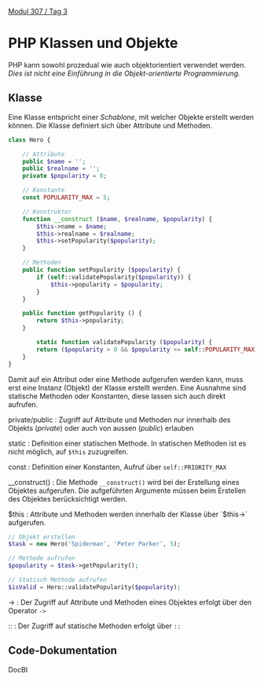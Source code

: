  [Modul 307 / Tag 3](/ilv.307/03-modul-307)

# PHP Klassen und Objekte

PHP kann sowohl prozedual wie auch objektorientiert verwendet werden. *Dies ist nicht eine Einführung in die Objekt-orientierte Programmierung.*

## Klasse

Eine Klasse entspricht einer *Schablone*, mit welcher Objekte erstellt werden können. Die Klasse definiert sich über Attribute und Methoden.

```php
class Hero {

	// Attribute
	public $name = '';
	public $realname = '';
	private $popularity = 0;

	// Konstante
	const POPULARITY_MAX = 5;	

	// Konstruktor
	function __construct ($name, $realname, $popularity) {
		$this->name = $name;
		$this->realname = $realname;
		$this->setPopularity($popularity);
	}

	// Methoden
	public function setPopularity ($popularity) {
		if (self::validatePopularity($popularity)) {
			$this->popularity = $popularity;
		}
	}

	public function getPopularity () {
		return $this->popularity;
	}

        static function validatePopularity ($popularity) {
		return ($popularity > 0 && $popularity <= self::POPULARITY_MAX);
	}
}
```
Damit auf ein Attribut oder eine Methode aufgerufen werden kann, muss erst eine Instanz (Objekt) der Klasse erstellt werden. Eine Ausnahme sind statische Methoden oder Konstanten, diese lassen sich auch direkt aufrufen.

private/public
: Zugriff auf Attribute und Methoden nur innerhalb des Objekts (*private*) oder auch von aussen (*public*) erlauben

static
: Definition einer statischen Methode. In statischen Methoden ist es nicht möglich, auf `$this` zuzugreifen.

const
: Definition einer Konstanten, Aufruf über `self::PRIORITY_MAX`

__construct()
: Die Methode `__construct()` wird bei der Erstellung eines Objektes aufgerufen. Die aufgeführten Argumente müssen beim Erstellen des Objektes berücksichtigt werden.

$this
: Attribute und Methoden werden innerhalb der Klasse über `$this->` aufgerufen.

```php
// Objekt erstellen
$task = new Hero('Spiderman', 'Peter Parker', 5);

// Methode aufrufen
$popularity = $task->getPopularity();

// Statisch Methode aufrufen
$isValid = Hero::validatePopularity($popularity);
``` 

->
: Der Zugriff auf Attribute und Methoden eines Objektes erfolgt über den Operator `->`

::
: Der Zugriff auf statische Methoden erfolgt über `::`

## Code-Dokumentation

DocBl
<!--stackedit_data:
eyJoaXN0b3J5IjpbNDEzMjIwNjIyLC0xODgwNDMwOTAsOTMzMj
QwOTQxXX0=
-->